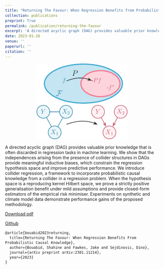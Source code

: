 ```yaml
---
title: "Returning The Favour: When Regression Benefits from Probabilistic Causal Knowledge"
collection: publications
preprint: True
permalink: /publication/returning-the-favour
excerpt: 'A directed acyclic graph (DAG) provides valuable prior knowledge that is often discarded in regression tasks in machine learning. We show that the independences arising from the presence of collider structures in DAGs provide meaningful inductive biases,...'
date: 2023-01-26
venue: ''
paperurl: ''
citation: ''
---
```


<center>
  <p align="center">
    <img src="/images/collider-regression.pdf" alt="figure" width="300"/>
  </p>
</center>


A directed acyclic graph (DAG) provides valuable prior knowledge that is often discarded in regression tasks in machine learning. We show that the independences arising from the presence of collider structures in DAGs provide meaningful inductive biases, which constrain the regression hypothesis space and improve predictive performance. We introduce collider regression, a framework to incorporate probabilistic causal knowledge from a collider in a regression problem. When the hypothesis space is a reproducing kernel Hilbert space, we prove a strictly positive generalisation benefit under mild assumptions and provide closed-form estimators of the empirical risk minimiser. Experiments on synthetic and climate model data demonstrate performance gains of the proposed methodology.


[Download pdf](https://arxiv.org/abs/2301.11214)

[Github](https://github.com/shahineb/aodisaggregation)

```
@article{bouabid2023returning,
  title={Returning The Favour: When Regression Benefits From Probabilistic Causal Knowledge},
  author={Bouabid, Shahine and Fawkes, Jake and Sejdinovic, Dino},
  journal={arXiv preprint arXiv:2301.11214},
  year={2023}
}
```
